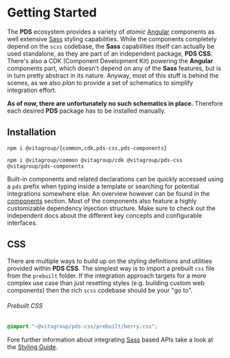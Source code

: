 # Getting Started

The **PDS** ecosystem provides a variety of _atomic_ [Angular][aio] components as well extensive
[Sass][sass] styling capabilities. While the components completely depend on the `scss` codebase,
the **Sass** capabilities itself can actually be used standalone, as they are part of an
independent package, **PDS CSS**. There's also a CDK (Component Development Kit) powering the 
**Angular** components part, which doesn't depend on any of the **Sass** features, but is in turn
pretty abstract in its nature. Anyway, most of this stuff is behind the scenes, as we also _plan_
to provide a set of schematics to simplify integration effort. 

**As of now, there are unfortunately no such schematics in place.** Therefore each desired **PDS**
package has to be installed manually.

## Installation

```shell
npm i @vitagroup/{common,cdk,pds-css,pds-components}
```

```shell
npm i @vitagroup/common @vitagroup/cdk @vitagroup/pds-css @vitagroup/pds-components
```

Built-in components and related declarations can be quickly accessed using a `pds` prefix when
typing inside a template or searching for potential integrations somewhere else. An overview
however can be found in the [components](/components) section. Most of the components also
feature a highly customizable dependency injection structure. Make sure to check out the
independent docs about the different key concepts and configurable interfaces.

## CSS

There are multiple ways to build up on the styling definitions and utilities provided within
**PDS CSS**. The simplest way is to import a prebuilt `css` file from the `prebuilt` folder.
If the integration approach targets for a more complex use case than just resetting styles 
(e.g. building custom web components) then the rich `scss` codebase should be your "go to".

###### Prebuilt CSS

```css
@import "~@vitagroup/pds-css/prebuilt/berry.css";
```

Fore further information about integrating [Sass][sass] based APIs take a look at the [Styling Guide](/docs/styling).


  [aio]: https://angular.io
  [sass]: https://sass-lang.com
